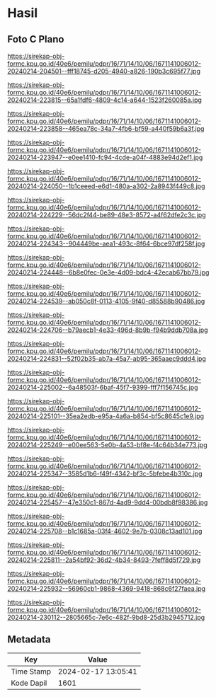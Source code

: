 # Hasil

## Foto C Plano

https://sirekap-obj-formc.kpu.go.id/40e6/pemilu/pdpr/16/71/14/10/06/1671141006012-20240214-204501--fff18745-d205-4940-a826-190b3c695f77.jpg

https://sirekap-obj-formc.kpu.go.id/40e6/pemilu/pdpr/16/71/14/10/06/1671141006012-20240214-223815--65a1fdf6-4809-4c14-a644-1523f260085a.jpg

https://sirekap-obj-formc.kpu.go.id/40e6/pemilu/pdpr/16/71/14/10/06/1671141006012-20240214-223858--465ea78c-34a7-4fb6-bf59-a440f59b6a3f.jpg

https://sirekap-obj-formc.kpu.go.id/40e6/pemilu/pdpr/16/71/14/10/06/1671141006012-20240214-223947--e0ee1410-fc94-4cde-a04f-4883e94d2ef1.jpg

https://sirekap-obj-formc.kpu.go.id/40e6/pemilu/pdpr/16/71/14/10/06/1671141006012-20240214-224050--1b1ceeed-e6d1-480a-a302-2a8943f449c8.jpg

https://sirekap-obj-formc.kpu.go.id/40e6/pemilu/pdpr/16/71/14/10/06/1671141006012-20240214-224229--56dc2f44-be89-48e3-8572-a4f62dfe2c3c.jpg

https://sirekap-obj-formc.kpu.go.id/40e6/pemilu/pdpr/16/71/14/10/06/1671141006012-20240214-224343--904449be-aea1-493c-8f64-6bce97df258f.jpg

https://sirekap-obj-formc.kpu.go.id/40e6/pemilu/pdpr/16/71/14/10/06/1671141006012-20240214-224448--6b8e0fec-0e3e-4d09-bdc4-42ecab67bb79.jpg

https://sirekap-obj-formc.kpu.go.id/40e6/pemilu/pdpr/16/71/14/10/06/1671141006012-20240214-224539--ab050c8f-0113-4105-9f40-d85588b90486.jpg

https://sirekap-obj-formc.kpu.go.id/40e6/pemilu/pdpr/16/71/14/10/06/1671141006012-20240214-224706--b79aecb1-4e33-496d-8b9b-f94b9ddb708a.jpg

https://sirekap-obj-formc.kpu.go.id/40e6/pemilu/pdpr/16/71/14/10/06/1671141006012-20240214-224831--52f02b35-ab7a-45a7-ab95-365aaec9ddd4.jpg

https://sirekap-obj-formc.kpu.go.id/40e6/pemilu/pdpr/16/71/14/10/06/1671141006012-20240214-225002--6a48503f-6baf-45f7-9399-fff7f156745c.jpg

https://sirekap-obj-formc.kpu.go.id/40e6/pemilu/pdpr/16/71/14/10/06/1671141006012-20240214-225101--35ea2edb-e95a-4a6a-b854-bf5c8645c1e9.jpg

https://sirekap-obj-formc.kpu.go.id/40e6/pemilu/pdpr/16/71/14/10/06/1671141006012-20240214-225249--e00ee563-5e0b-4a53-bf8e-f4c64b34e773.jpg

https://sirekap-obj-formc.kpu.go.id/40e6/pemilu/pdpr/16/71/14/10/06/1671141006012-20240214-225347--3585d1b6-f49f-4342-bf3c-5bfebe4b310c.jpg

https://sirekap-obj-formc.kpu.go.id/40e6/pemilu/pdpr/16/71/14/10/06/1671141006012-20240214-225457--47e350c1-867d-4ad9-9dd4-00bdb8f98386.jpg

https://sirekap-obj-formc.kpu.go.id/40e6/pemilu/pdpr/16/71/14/10/06/1671141006012-20240214-225708--b1c1685a-03f4-4602-9e7b-0308c13ad101.jpg

https://sirekap-obj-formc.kpu.go.id/40e6/pemilu/pdpr/16/71/14/10/06/1671141006012-20240214-225811--2a54bf92-36d2-4b34-8493-7feff8d5f729.jpg

https://sirekap-obj-formc.kpu.go.id/40e6/pemilu/pdpr/16/71/14/10/06/1671141006012-20240214-225932--56960cb1-9868-4369-9418-868c6f27faea.jpg

https://sirekap-obj-formc.kpu.go.id/40e6/pemilu/pdpr/16/71/14/10/06/1671141006012-20240214-230112--2805665c-7e6c-482f-9bd8-25d3b2945712.jpg


## Metadata

| Key        | Value               |
| ---------- | ------------------- |
| Time Stamp | 2024-02-17 13:05:41 |
| Kode Dapil | 1601                |



